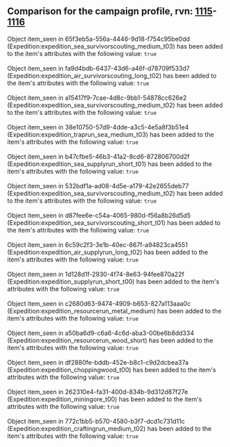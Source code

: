 ## Comparison for the campaign profile, rvn: [1115](https://github.com/PRO100KatYT/FortniteProfileRevisions/tree/main/profiles/campaign/1115%20campaign.json)-[1116](https://github.com/PRO100KatYT/FortniteProfileRevisions/tree/main/profiles/campaign/1116%20campaign.json)

Object item_seen in 65f3eb5a-556a-4446-9d18-f754c95be0dd (Expedition:expedition_sea_survivorscouting_medium_t03) has been added to the item's attributes with the following value: `true`
<br><br>
Object item_seen in fa9d4bdb-6437-43d6-a46f-d78709f533d7 (Expedition:expedition_air_survivorscouting_long_t02) has been added to the item's attributes with the following value: `true`
<br><br>
Object item_seen in a15417f9-7cae-4d8c-9bb1-54878cc626e2 (Expedition:expedition_sea_survivorscouting_medium_t02) has been added to the item's attributes with the following value: `true`
<br><br>
Object item_seen in 38e10750-57d9-4dde-a3c5-4e5a8f3b51e4 (Expedition:expedition_traprun_sea_medium_t03) has been added to the item's attributes with the following value: `true`
<br><br>
Object item_seen in b47cfbe5-46b3-41a2-8cd6-872806700d2f (Expedition:expedition_sea_supplyrun_short_t01) has been added to the item's attributes with the following value: `true`
<br><br>
Object item_seen in 532bdf1a-ad08-4d5e-a179-42e2655deb77 (Expedition:expedition_sea_survivorscouting_medium_t02) has been added to the item's attributes with the following value: `true`
<br><br>
Object item_seen in d87fee6e-c54a-4065-980d-f56a8b26d5d5 (Expedition:expedition_sea_survivorscouting_short_t01) has been added to the item's attributes with the following value: `true`
<br><br>
Object item_seen in 6c59c2f3-3e1b-40ec-867f-a94823ca4551 (Expedition:expedition_air_supplyrun_long_t02) has been added to the item's attributes with the following value: `true`
<br><br>
Object item_seen in 1d128d1f-2930-4f74-8e63-94fee870a22f (Expedition:expedition_supplyrun_short_t00) has been added to the item's attributes with the following value: `true`
<br><br>
Object item_seen in c2680d63-9474-4909-b653-827a113aaa0c (Expedition:expedition_resourcerun_metal_medium) has been added to the item's attributes with the following value: `true`
<br><br>
Object item_seen in a50ba6d9-c6a6-4c6d-aba3-00be6b8dd334 (Expedition:expedition_resourcerun_wood_short) has been added to the item's attributes with the following value: `true`
<br><br>
Object item_seen in df2880fe-bddb-452e-b8c1-c9d2dcbea37a (Expedition:expedition_choppingwood_t00) has been added to the item's attributes with the following value: `true`
<br><br>
Object item_seen in 262310e4-fa31-400d-834b-9d312d87f27e (Expedition:expedition_miningore_t00) has been added to the item's attributes with the following value: `true`
<br><br>
Object item_seen in 772c1bb5-b570-4580-b3f7-dcd1c731d11c (Expedition:expedition_craftingrun_medium_t02) has been added to the item's attributes with the following value: `true`
<br><br>
